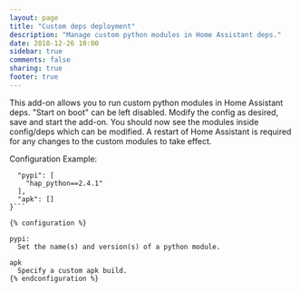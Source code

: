 ```yaml
---
layout: page
title: "Custom deps deployment"
description: "Manage custom python modules in Home Assistant deps."
date: 2018-12-26 10:00
sidebar: true
comments: false
sharing: true
footer: true
---
```


This add-on allows you to run custom python modules in Home Assistant deps. "Start on boot" can be left disabled. Modify the config as desired, save and start the add-on. You should now see the modules inside config/deps which can be modified. A restart of Home Assistant is required for any changes to the custom modules to take effect.

Configuration Example:

```{
  "pypi": [
    "hap_python==2.4.1"
  ],
  "apk": []
}```

{% configuration %}

pypi:
  Set the name(s) and version(s) of a python module.

apk
  Specify a custom apk build.
{% endconfiguration %}
